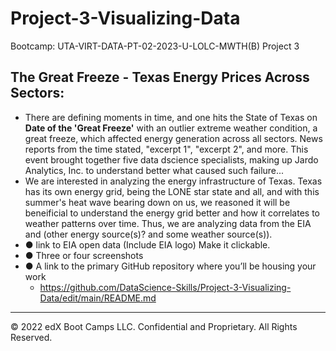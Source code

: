 # Project-3-Visualizing-Data
Bootcamp: UTA-VIRT-DATA-PT-02-2023-U-LOLC-MWTH(B) Project 3

## The Great Freeze - Texas Energy Prices Across Sectors:
- There are defining moments in time, and one hits the State of Texas on __Date of the 'Great Freeze'__ with an outlier extreme weather condition, a great freeze, which affected energy generation across all sectors. News reports from the time stated, "excerpt 1", "excerpt 2", and more. This event brought together five data dscience specialists, making up Jardo Analytics, Inc. to understand better what caused such failure...
- We are interested in analyzing the energy infrastructure of Texas. Texas has its own energy grid, being the LONE star state and all, and with this summer's heat wave bearing down on us, we reasoned it will be beneificial to understand the energy grid better and how it correlates to weather patterns over time. Thus, we are analyzing data from the EIA and  (other energy source(s)? and some weather source(s)).
- ● link to EIA open data (Include EIA logo) Make it clickable.
- ● Three or four screenshots
- ● A link to the primary GitHub repository where you’ll be housing your work
  -  <https://github.com/DataScience-Skills/Project-3-Visualizing-Data/edit/main/README.md>

---

© 2022 edX Boot Camps LLC. Confidential and Proprietary. All Rights Reserved.

